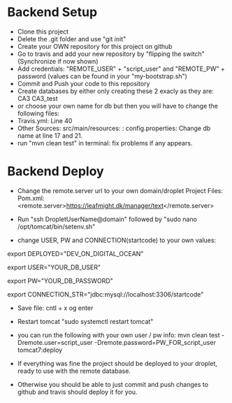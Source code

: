 # Backend Setup
- Clone this project
- Delete the .git folder and use "git init"
- Create your OWN repository for this project on github
- Go to travis and add your new repository by "flipping the switch" (Synchronize if now shown)
- Add credentials: "REMOTE_USER" + "script_user" and "REMOTE_PW" + password (values can be found in your "my-bootstrap.sh")
- Commit and Push your code to this repository
- Create databases by either only creating these 2 exacly as they are:
CA3
CA3_test
- or choose your own name for db but then you will have to change the following files:
- Travis.yml: Line 40
- Other Sources: src/main/resources: <default package>: config.properties: Change db name at line 17 and 21.
- run "mvn clean test" in terminal: fix problems if any appears.
 
# Backend Deploy
- Change the remote.server url to your own domain/droplet
Project Files: Pom.xml: <remote.server>https://leafmight.dk/manager/text</remote.server> 

- Run "ssh DropletUserName@domain" followed by "sudo nano /opt/tomcat/bin/setenv.sh"

- change USER, PW and CONNECTION(startcode) to your own values:

export DEPLOYED="DEV_ON_DIGITAL_OCEAN"

export USER="YOUR_DB_USER"

export PW="YOUR_DB_PASSWORD"

export CONNECTION_STR="jdbc:mysql://localhost:3306/startcode"

- Save file: cntl + x og enter
- Restart tomcat "sudo systemctl restart tomcat"

- you can run the following with your own user / pw info: 
mvn clean test -Dremote.user=script_user -Dremote.password=PW_FOR_script_user tomcat7:deploy

- If everything was fine the project should be deployed to your droplet, ready to use with the remote database.
- Otherwise you should be able to just commit and push changes to github and travis should deploy it for you.


